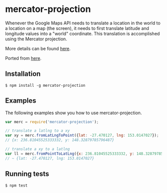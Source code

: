 mercator-projection
========

Whenever the Google Maps API needs to translate a location in the world to a location on a map (the screen), it needs to first translate latitude and longitude values into a "world" coordinate. This translation is accomplished using the Mercator projection.

More details can be found [here](https://developers.google.com/maps/documentation/javascript/maptypes#WorldCoordinates).

Ported from [here](https://developers.google.com/maps/documentation/javascript/examples/map-coordinates).

Installation
--------

    $ npm install -g mercator-projection

Examples
--------

The following examples show you how to use mercator-projection.

```javascript
var merc = require('mercator-projection');

// translate a latlng to a xy
var xy = merc.fromLatLngToPoint({lat: -27.470127, lng: 153.0147027});
// {x: 236.81045525333332, y: 148.32879785796487}

// translate a xy to a latlng
var ll = merc.fromPointToLatLng({x: 236.81045525333332, y: 148.32879785796487})
// ~ {lat: -27.470127, lng: 153.0147027}
```

Running tests
----

    $ npm test